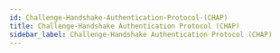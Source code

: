 ```yaml
---
id: Challenge-Handshake-Authentication-Protocol-(CHAP)
title: Challenge-Handshake Authentication Protocol (CHAP)
sidebar_label: Challenge-Handshake Authentication Protocol (CHAP)
---
```



#
